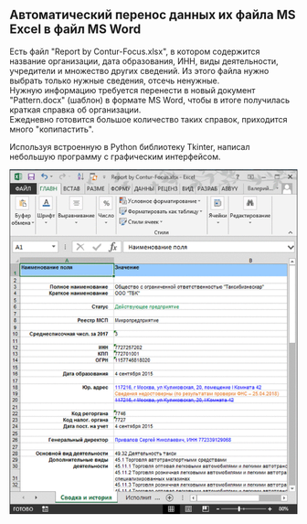 ## Автоматический перенос данных их файла MS Excel в файл MS Word
Есть файл "Report by Contur-Focus.xlsx", в котором содержится название организации, 
дата образования, ИНН, виды деятельности, учредители и множество других сведений.
Из этого файла нужно выбрать только нужные сведения, отсечь ненужные.  
Нужную информацию требуется перенести в новый документ "Pattern.docx" (шаблон) в формате MS Word,
чтобы в итоге получилась краткая справка об организации.  
Ежедневно готовится большое количество таких справок, приходится много "копипастить".

Используя встроенную в Python библиотеку Tkinter, написал небольшую программу с графическим интерфейсом.

![Image alt](https://github.com/valerymamontov/screenshots/blob/master/tkinter.gif)
